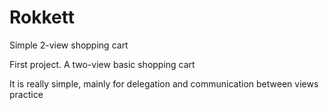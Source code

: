 # Rokkett
Simple 2-view shopping cart

First project. A two-view basic shopping cart

It is really simple, mainly for delegation and communication between views practice
